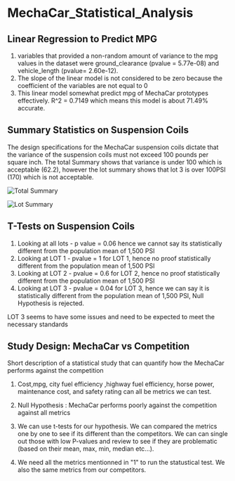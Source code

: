 # MechaCar_Statistical_Analysis

## Linear Regression to Predict MPG
1) variables that provided a non-random amount of variance to the mpg values in the dataset were ground_clearance (pvalue = 5.77e-08) and vehicle_length (pvalue= 2.60e-12).
2) The slope of the linear model is not considered to be zero because the coefficient of the variables are not equal to 0
3) This linear model somewhat predict mpg of MechaCar prototypes effectively. R^2 = 0.7149 which means this model is about 71.49% accurate.

## Summary Statistics on Suspension Coils
The design specifications for the MechaCar suspension coils dictate that the variance of the suspension coils must not exceed 100 pounds per square inch. The total Summary shows that variance is under 100 which is acceptable (62.2), however the lot summary shows that lot 3 is over 100PSI (170) which is not acceptable.

![Total Summary](https://user-images.githubusercontent.com/111706055/206886173-95e5ea6e-4472-4f6a-8f87-2de2067e4899.png)

![Lot Summary](https://user-images.githubusercontent.com/111706055/206886176-253e9b63-9747-4368-a097-76f86e14c6d0.png)

## T-Tests on Suspension Coils

1) Looking at all lots - p value = 0.06 hence we cannot say its statistically different from the population mean of 1,500 PSI
2) Looking at LOT 1 - pvalue = 1 for LOT 1, hence no proof statistically different from the population mean of 1,500 PSI
3) Looking at LOT 2 - pvalue = 0.6 for LOT 2, hence no proof statistically different from the population mean of 1,500 PSI
4) Looking at LOT 3 - pvalue = 0.04 for LOT 3, hence we can say it is statistically different from the population mean of 1,500 PSI, Null Hypothesis is rejected.

LOT 3 seems to have some issues and need to be expected to meet the necessary standards

## Study Design: MechaCar vs Competition
Short description of a statistical study that can quantify how the MechaCar performs against the competition

1) Cost,mpg, city fuel efficiency ,highway fuel efficiency, horse power, maintenance cost, and safety rating can all be metrics we can test.

2) Null Hypothesis : MechaCar performs poorly against the competition against all metrics

3) We can use t-tests for our hypothesis. We can compared the metrics one by one to see if its different than the competitors. We can can single out those with low P-values and review to see if they are problematic (based on their mean, max, min, median etc...).

4) We need all the metrics mentionned in "1" to run the statustical test. We also the same metrics from our competitors.
